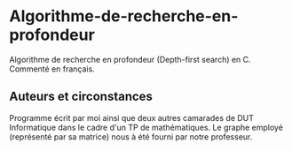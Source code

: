 # Algorithme-de-recherche-en-profondeur
Algorithme de recherche en profondeur (Depth-first search) en C. Commenté en français.

## Auteurs et circonstances
Programme écrit par moi ainsi que deux autres camarades de DUT Informatique dans le cadre d'un TP de mathématiques.
Le graphe employé (représenté par sa matrice) nous à été fourni par notre professeur.
